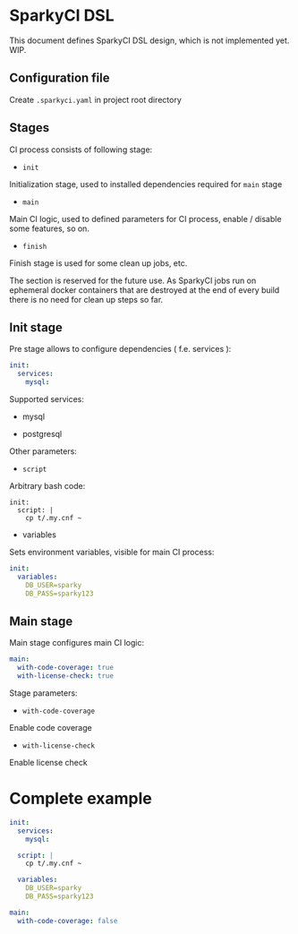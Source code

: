 # SparkyCI DSL

This document defines SparkyCI DSL design, which is not
implemented yet. WIP.

## Configuration file

Create `.sparkyci.yaml` in project root directory

## Stages

CI process consists of following stage:

* `init`

Initialization stage, used to installed dependencies required for `main` stage


* `main`

Main CI logic, used to defined parameters for CI process, enable / disable some 
features, so on.


* `finish`

Finish stage is used for some clean up jobs, etc. 

The section is reserved for the future use. As SparkyCI jobs run on
ephemeral docker containers that are destroyed at the end of every build
there is no need for clean up steps so far.


## Init stage

Pre stage allows to configure dependencies ( f.e. services ):

```yaml
init:
  services:
    mysql:
```

Supported services:

* mysql

* postgresql

Other parameters:

* `script`

Arbitrary bash code:

```y'all
init:
  script: |
    cp t/.my.cnf ~
```

* variables

Sets environment variables, visible for main CI process:

```yaml
init:
  variables:
    DB_USER=sparky
    DB_PASS=sparky123
```

## Main stage

Main stage configures main CI logic:

```yaml
main:
  with-code-coverage: true
  with-license-check: true
```

Stage parameters:

* `with-code-coverage`

Enable code coverage

* `with-license-check`

Enable license check


# Complete example

```yaml
init:
  services:
    mysql:

  script: |
    cp t/.my.cnf ~

  variables:
    DB_USER=sparky
    DB_PASS=sparky123

main:
  with-code-coverage: false
```
